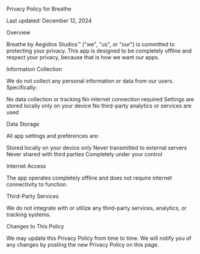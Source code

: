 Privacy Policy for Breathe

Last updated: December 12, 2024

Overview

Breathe by Aegidios Studios™ ("we", "us", or "our") is committed to protecting your privacy. This app is designed to be completely offline and respect your privacy, because that is how we want our apps.

Information Collection

We do not collect any personal information or data from our users. Specifically:

No data collection or tracking
No internet connection required
Settings are stored locally only on your device
No third-party analytics or services are used

Data Storage

All app settings and preferences are:

Stored locally on your device only
Never transmitted to external servers
Never shared with third parties
Completely under your control

Internet Access

The app operates completely offline and does not require internet connectivity to function.

Third-Party Services

We do not integrate with or utilize any third-party services, analytics, or tracking systems.

Changes to This Policy

We may update this Privacy Policy from time to time. We will notify you of any changes by posting the new Privacy Policy on this page.